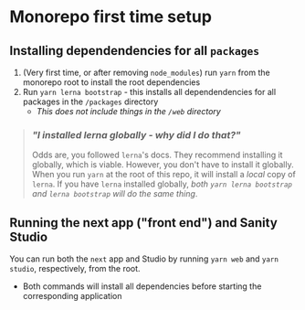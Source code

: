 # Monorepo first time setup

## Installing dependendencies for all `packages`

1. (Very first time, or after removing `node_modules`) run `yarn` from the monorepo root to install the root dependencies
2. Run `yarn lerna bootstrap` - this installs all dependendencies for all packages in the `/packages` directory
    * _This does not include things in the `/web` directory_

> ### _"I installed lerna globally - why did I do that?"_
> Odds are, you followed `lerna`'s docs. They recommend installing it globally, which is viable. However, you don't
have to install it globally. When you run `yarn` at the root of this repo, it will install a _local_ copy of `lerna`. If you have `lerna` installed globally, _both `yarn lerna bootstrap` and `lerna bootstrap` will do the same thing_.

## Running the next app ("front end") and Sanity Studio

You can run both the `next` app and Studio by running `yarn web` and `yarn studio`, respectively, from the root.
* Both commands will install all dependencies before starting the corresponding application
